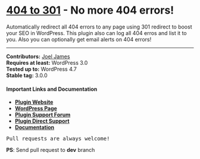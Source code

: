 # [404 to 301](https://wordpress.org/plugins/404-to-301) - No more 404 errors!

Automatically redirect all 404 errors to any page using 301 redirect to boost your SEO in WordPress. This plugin also can log all 404 erros and list it to you. Also you can optionally get email alerts on 404 errors!

<hr/>

<strong>Contributors:</strong> <a href="https://github.com/joel-james/">Joel James</a><br/>
<strong>Requires at least:</strong> WordPress 3.0<br/>
<strong>Tested up to:</strong> WordPress 4.7<br/>
<strong>Stable tag:</strong> 3.0.0<br/>

<h4>Important Links and Documentation</h4>

<ul>
<li><a href="https://duckdev.com/products/404-to-301/"><strong>Plugin Website</strong></a></li>
<li><a href="https://wordpress.org/plugins/404-to-301/"><strong>WordPress Page</strong></a></li>
<li><a href="https://wordpress.org/support/plugin/404-to-301/"><strong>Plugin Support Forum</strong></a></li>
<li><a href="https://duckdev.com/support/"><strong>Plugin Direct Support</strong></a></li>
<li><a href="https://duckdev.com/support/docs/category/404-to-301/"><strong>Documentation</strong></a></li>
</ul>


<pre>Pull requests are always welcome!</pre>

<strong>PS</strong>: Send pull request to <strong>dev</strong> branch